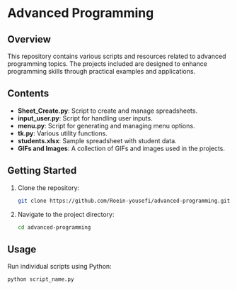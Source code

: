 # Advanced Programming

## Overview

This repository contains various scripts and resources related to advanced programming topics. The projects included are designed to enhance programming skills through practical examples and applications.

## Contents

- **Sheet_Create.py**: Script to create and manage spreadsheets.
- **input_user.py**: Script for handling user inputs.
- **menu.py**: Script for generating and managing menu options.
- **tk.py**: Various utility functions.
- **students.xlsx**: Sample spreadsheet with student data.
- **GIFs and Images**: A collection of GIFs and images used in the projects.

## Getting Started

1. Clone the repository:
   ```bash
   git clone https://github.com/Roein-yousefi/advanced-programming.git

2. Navigate to the project directory:
   ```bash
   cd advanced-programming

## Usage

  Run individual scripts using Python:
   ```bash
   python script_name.py


   
